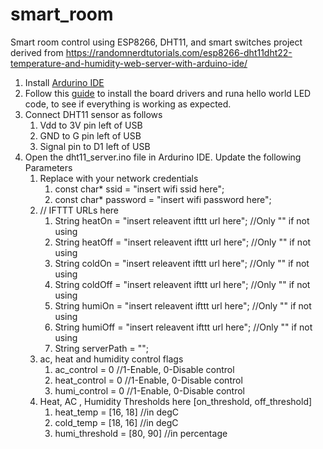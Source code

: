 # smart_room
Smart room control using ESP8266, DHT11, and smart switches
project derived from https://randomnerdtutorials.com/esp8266-dht11dht22-temperature-and-humidity-web-server-with-arduino-ide/

1. Install [Ardurino IDE](https://www.arduino.cc/en/software)
2. Follow this [guide](https://randomnerdtutorials.com/how-to-install-esp8266-board-arduino-ide/) to install the board drivers and runa hello world LED code, to see if everything is working as expected.
3. Connect DHT11 sensor as follows
	1. 	Vdd to 3V pin left of USB
	2. 	GND to G pin left of USB
	3. 	Signal pin to D1 left of USB
5. Open the dht11_server.ino file in Ardurino IDE. Update the following Parameters
	1. Replace with your network credentials
		1. const char* ssid =      "insert wifi ssid here";
		2. const char* password =  "insert wifi password here";
	2. // IFTTT URLs here
		1. String heatOn     = "insert releavent ifttt url here"; //Only "" if not using
		2. String heatOff    = "insert releavent ifttt url here"; //Only "" if not using
		3. String coldOn     = "insert releavent ifttt url here"; //Only "" if not using
		4. String coldOff    = "insert releavent ifttt url here"; //Only "" if not using
		5. String humiOn     = "insert releavent ifttt url here"; //Only "" if not using
		6. String humiOff    = "insert releavent ifttt url here"; //Only "" if not using
		7. String serverPath = "";
	3. ac, heat and humidity control flags
		1. ac_control    = 0 //1-Enable, 0-Disable control
		2. heat_control  = 0 //1-Enable, 0-Disable control
		3. humi_control  = 0 //1-Enable, 0-Disable control
	4. Heat, AC , Humidity Thresholds here [on_threshold, off_threshold]
		1. heat_temp      = [16, 18]   //in degC
		2. cold_temp      = [18, 16]   //in degC
		3. humi_threshold = [80, 90]   //in percentage
